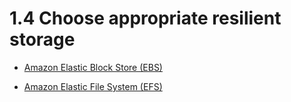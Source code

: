 # 1.4 Choose appropriate resilient storage

* [Amazon Elastic Block Store (EBS)](ebs)

* [Amazon Elastic File System (EFS)](efs)
